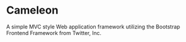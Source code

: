 Cameleon
========

A simple MVC style Web application framework utilizing the Bootstrap Frontend Framework from Twitter, Inc.
